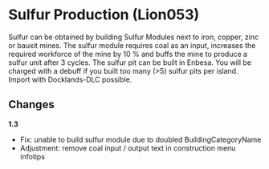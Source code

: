 # Sulfur Production (Lion053)

Sulfur can be obtained by building Sulfur Modules next to iron, copper, zinc or bauxit mines.
The sulfur module requires coal as an input, increases the required workforce of the mine by 10 % and buffs the mine to produce a sulfur unit after 3 cycles.
The sulfur pit can be built in Enbesa. You will be charged with a debuff if you built too many (>5) sulfur pits per island.
Import with Docklands-DLC possible.

## Changes

**1.3**

- Fix: unable to build sulfur module due to doubled BuildingCategoryName
- Adjustment: remove coal input / output text in construction menu infotips

